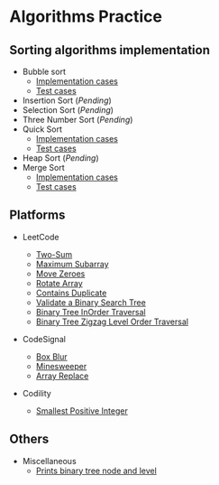# Algorithms Practice

## Sorting algorithms implementation 

* Bubble sort
    * [Implementation cases](src/main/java/sorting/bubblesort/)
    * [Test cases](src/test/java/sorting/bubblesort/)
* Insertion Sort (*Pending*)
* Selection Sort (*Pending*)
* Three Number Sort (*Pending*)
* Quick Sort
    * [Implementation cases](src/main/java/sorting/quicksort/)
    * [Test cases](src/test/java/sorting/quicksort/)
* Heap Sort (*Pending*)
* Merge Sort
    * [Implementation cases](src/main/java/sorting/mergesort/)
    * [Test cases](src/test/java/sorting/mergesort/)

## Platforms

* LeetCode
    * [Two-Sum](src/main/java/leetcode/twosum/)
    * [Maximum Subarray](src/main/java/leetcode/maximumsubarray/)
    * [Move Zeroes](src/main/java/leetcode/movezeroes/)
    * [Rotate Array](src/main/java/leetcode/rotatearray/)
    * [Contains Duplicate](src/main/java/leetcode/containsduplicate/)
    * [Validate a Binary Search Tree](src/main/java/leetcode/premium/microsoft/ValidateBinarySearchTree.java)
    * [Binary Tree InOrder Traversal](src/main/java/leetcode/premium/microsoft/BinaryTreeLevelOrderTraversal.java)
    * [Binary Tree Zigzag Level Order Traversal](src/main/java/leetcode/premium/microsoft/BinaryTreeZigzagLevelOrderTraversal.java)

* CodeSignal
    * [Box Blur](src/main/java/codesignal/boxblur/method1/)
    * [Minesweeper](src/main/java/codesignal/minesweeper/)
    * [Array Replace](src/main/java/codesignal/arrayreplace/)

* Codility
    * [Smallest Positive Integer](src/main/java/codility/smallestpositiveinteger/method2/)

## Others

* Miscellaneous
    * [Prints binary tree node and level](src/main/java/misc/BinaryTreeWithLevels.java)